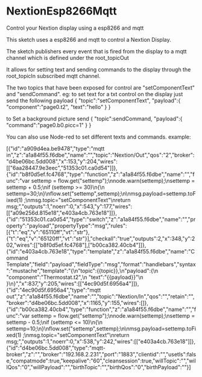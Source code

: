 # NextionEsp8266Mqtt
Control your Nextion display using a esp8266 and mqtt

This sketch uses a esp8266 and mqtt to control a Nextion Display.

The sketch publishers every event that is fired from the display to a mqtt channel
which is defined under the root_topicOut

It allows for setting text and sending commands to the display through the root_topicIn
subscribed mqtt channel.

The two topics that have been exposed for control are "setComponentText" and "sendCommand".
eg: to set text for a txt control on the display just send the following payload
  {
"topic":"setComponentText",
"payload":{
  "component":"page0.t2",
   "text":"hello"
 }
}

to Set a background picture send
 {
"topic":sendCommand,
"payload":{
  "command":"page0.b0.picc=1"
 }
}

You can also use Node-red to set different texts and commands.
example:  

[{"id":"a909d4ea.be9478","type":"mqtt in","z":"a1a84f55.f6dbe","name":"","topic":"Nextion/Out","qos":"2","broker":"d4be06bc.5dd008","x":153,"y":204,"wires":[["6aa28447.9e3eec","51353c01.ca0d54"]]},{"id":"b8f0d5ef.fc4768","type":"function","z":"a1a84f55.f6dbe","name":"","func":"var settemp = flow.get(\"settemp\");\nnode.warn(settemp);\nsettemp = settemp + 0.5;\nif (settemp >= 30)\n{\n    settemp=30;\n}\nflow.set(\"settemp\",settemp);\n\nmsg.payload=settemp.toFixed(1) ;\nmsg.topic=\"setComponentText\"\nreturn msg;","outputs":1,"noerr":0,"x":543,"y":177,"wires":[["a09e256d.815e18","e403a4cb.763e18"]]},{"id":"51353c01.ca0d54","type":"switch","z":"a1a84f55.f6dbe","name":"","property":"payload","propertyType":"msg","rules":[{"t":"eq","v":"65110ff","vt":"str"},{"t":"eq","v":"65120ff","vt":"str"}],"checkall":"true","outputs":2,"x":348,"y":202,"wires":[["b8f0d5ef.fc4768"],["b00ca382.40cb4"]]},{"id":"e403a4cb.763e18","type":"template","z":"a1a84f55.f6dbe","name":"Command Template","field":"payload","fieldType":"msg","format":"handlebars","syntax":"mustache","template":"{\n\"topic\":{{topic}},\n\"payload\":{\n  \"component\":\"Thermostat.t2\",\n   \"text\":\"{{payload}}\"\n }\n}","x":837,"y":205,"wires":[["4ec90d5f.6956a4"]]},{"id":"4ec90d5f.6956a4","type":"mqtt out","z":"a1a84f55.f6dbe","name":"","topic":"Nextion/In","qos":"","retain":"","broker":"d4be06bc.5dd008","x":1165,"y":155,"wires":[]},{"id":"b00ca382.40cb4","type":"function","z":"a1a84f55.f6dbe","name":"","func":"var settemp = flow.get(\"settemp\");\nnode.warn(settemp);\nsettemp = settemp - 0.5;\nif (settemp <= 10)\n{\n    settemp=10;\n}\nflow.set(\"settemp\",settemp);\n\nmsg.payload=settemp.toFixed(1) ;\nmsg.topic=\"setComponentText\"\nreturn msg;","outputs":1,"noerr":0,"x":538,"y":242,"wires":[["e403a4cb.763e18"]]},{"id":"d4be06bc.5dd008","type":"mqtt-broker","z":"","broker":"192.168.2.231","port":"1883","clientid":"","usetls":false,"compatmode":true,"keepalive":"60","cleansession":true,"willTopic":"","willQos":"0","willPayload":"","birthTopic":"","birthQos":"0","birthPayload":""}]
